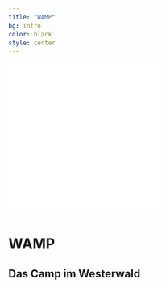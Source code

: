 ```yaml
---
title: "WAMP"
bg: intro
color: black
style: center
---
```


<div class="header">
  <img src="img/wamp_white.png">
  <h1>WAMP</h1>
  <h2>Das Camp im Westerwald</h2>
</div>

<!-- <div style="height:100px"></div> 
<span id="forkongithub">
  <a href="{{ site.source_link }}" class="bg-blue">
    Noch wenige Tickets verfügbar!
  </a>
</span> -->
